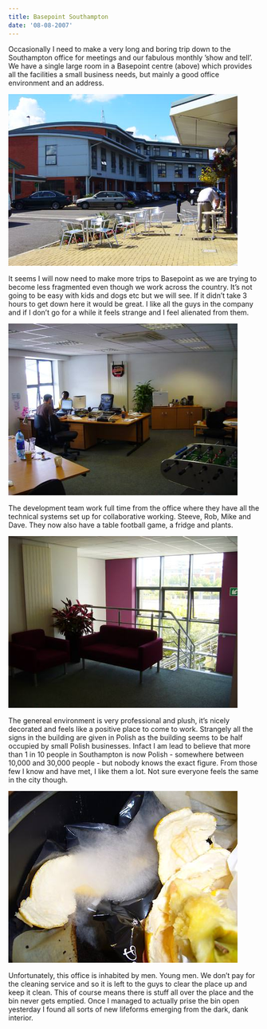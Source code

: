 ```yaml
---
title: Basepoint Southampton
date: '08-08-2007'
---
```


Occasionally I need to make a very long and boring trip down to the Southampton office for meetings and our fabulous monthly ’show and tell’. We have a single large room in a Basepoint centre (above) which provides all the facilities a small business needs, but mainly a good office environment and an address.

![](bp1.jpg)

It seems I will now need to make more trips to Basepoint as we are trying to become less fragmented even though we work across the country. It’s not going to be easy with kids and dogs etc but we will see. If it didn’t take 3 hours to get down here it would be great. I like all the guys in the  company and if I don’t go for a while it feels strange and I feel alienated from them.

![](bp2.jpg)

The development team work full time from the office where they have all the technical systems set up for collaborative working. Steeve, Rob, Mike and Dave. They now also have a table football game, a fridge and plants.

![](bp3.jpg)

The genereal environment is very professional and plush, it’s nicely decorated and feels like a positive place to come to work. Strangely all the signs in the building are given in Polish as the building seems to be half occupied by small Polish businesses. Infact I am lead to believe that more than 1 in 10 people in Southampton is now Polish - somewhere between 10,000 and 30,000 people - but nobody knows the exact figure. From those few I know and have met, I like them a lot. Not sure everyone feels the same in the city though.

![](bp4.jpg)

Unfortunately, this office is inhabited by men. Young men. We don’t pay for the cleaning service and so it is left to the guys to clear the place up and keep it clean. This of course means there is stuff all over the place and the bin never gets emptied. Once I managed to actually prise the bin open yesterday I found all sorts of new lifeforms emerging from the dark, dank interior.

